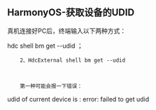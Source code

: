 
## HarmonyOS-获取设备的UDID

真机连接好PC后，终端输入以下两种方式：

hdc shell bm get --udid ；

        2、HdcExternal shell bm get --udid



        第一种可能会报一下错误：


udid of current device is :
error: failed to get udid
